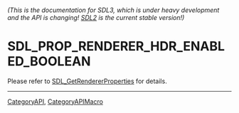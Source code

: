 ###### (This is the documentation for SDL3, which is under heavy development and the API is changing! [SDL2](https://wiki.libsdl.org/SDL2/) is the current stable version!)
# SDL_PROP_RENDERER_HDR_ENABLED_BOOLEAN

Please refer to [SDL_GetRendererProperties](SDL_GetRendererProperties) for details.

----
[CategoryAPI](CategoryAPI), [CategoryAPIMacro](CategoryAPIMacro)

